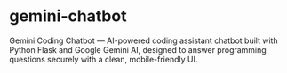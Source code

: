 # gemini-chatbot
Gemini Coding Chatbot — AI-powered coding assistant chatbot built with Python Flask and Google Gemini AI, designed to answer programming questions securely with a clean, mobile-friendly UI.
